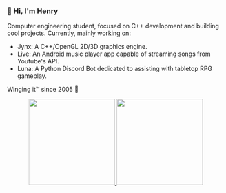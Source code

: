 ### 👋 Hi, I'm Henry
Computer engineering student, focused on C++ development and building cool projects.
Currently, mainly working on:
- Jynx: A C++/OpenGL 2D/3D graphics engine.
- Live: An Android music player app capable of streaming songs from Youtube's API.
- Luna: A Python Discord Bot dedicated to assisting with tabletop RPG gameplay.

Winging it™ since 2005 🌙

<div align="center">
  <a href="https://github.com/henryisaway">
  <img height="200em" src="https://github-readme-stats.vercel.app/api?username=henryisaway&show_icons=true&theme=dracula&include_all_commits=true"/>
  <img height="200em" src="https://github-readme-stats.vercel.app/api/top-langs/?username=henryisaway&theme=dracula&layout=donut"/>
</div>

